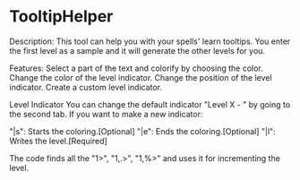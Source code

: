 # TooltipHelper
 
Description:
This tool can help you with your spells' learn tooltips. You enter the first level as a sample and it will generate the other levels for you.

Features:
Select a part of the text and colorify by choosing the color.
Change the color of the level indicator.
Change the position of the level indicator.
Create a custom level indicator.


Level Indicator
You can change the default indicator "Level X - " by going to the second tab.
If you want to make a new indicator:

"|s": Starts the coloring.[Optional]
"|e": Ends the coloring.[Optional]
"|l": Writes the level.[Required]

The code finds all the "1>", "1,.>", "1,%>" and uses it for incrementing the level.
